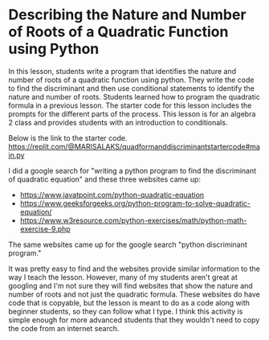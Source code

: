 # Describing the Nature and Number of Roots of a Quadratic Function using Python

In this lesson, students write a program that identifies the nature and number of roots of a quadratic function using python. They write the code to find the discriminant and then use conditional statements to identify the nature and number of roots. Students learned how to program the quadratic formula in a previous lesson. The starter code for this lesson includes the prompts for the different parts of the process. This lesson is for an algebra 2 class and provides students with an introduction to conditionals.

Below is the link to the starter code.
https://replit.com/@MARISALAKS/quadformanddiscriminantstartercode#main.py

I did a google search for "writing a python program to find the discriminant of quadratic equation" and these three websites came up:
- https://www.javatpoint.com/python-quadratic-equation
- https://www.geeksforgeeks.org/python-program-to-solve-quadratic-equation/
- https://www.w3resource.com/python-exercises/math/python-math-exercise-9.php

The same websites came up for the google search "python discriminant program."

It was pretty easy to find and the websites provide similar information to the way I teach the lesson. However, many of my students aren't great at googling and I'm not sure they will find websites that show the nature and number of roots and not just the quadratic formula. These websites do have code that is copyable, but the lesson is meant to do as a code along with beginner students, so they can follow what I type. I think this activity is simple enough for more advanced students that they wouldn't need to copy the code from an internet search.
